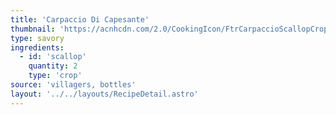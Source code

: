 ```yaml
---
title: 'Carpaccio Di Capesante'
thumbnail: 'https://acnhcdn.com/2.0/CookingIcon/FtrCarpaccioScallopCropped.png'
type: savory
ingredients:
  - id: 'scallop'
    quantity: 2
    type: 'crop'
source: 'villagers, bottles'
layout: '../../layouts/RecipeDetail.astro'
---
```

